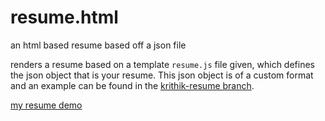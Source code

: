 # resume.html
an html based resume based off a json file

renders a resume based on a template ```resume.js``` file given, 
which defines the json object that is your resume. 
This json object is of a custom format and an example can be found
in the [krithik-resume branch](https://github.com/KritR/resume.html/blob/krithik-resume/resume.js).

[my resume demo](https://rawcdn.githack.com/KritR/resume.html/dd8b7a43920dced4e0f61aba01564aeac37f95b5/resume.html)
